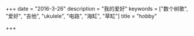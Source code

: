 +++
date = "2016-3-26"
description = "我的爱好"
keywords = ["数个树歌", "爱好", "吉他", "ukulele", "电路", "海缸", "草缸"]
title = "hobby"

+++
